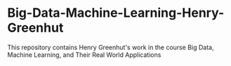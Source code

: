 # Big-Data-Machine-Learning-Henry-Greenhut
This repository contains Henry Greenhut's work in the course Big Data, Machine Learning, and Their Real World Applications
